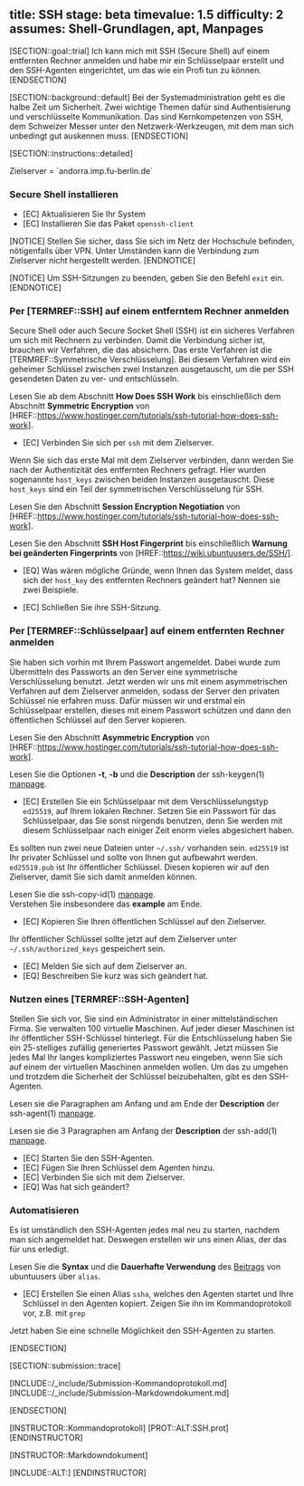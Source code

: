 title: SSH
stage: beta
timevalue: 1.5
difficulty: 2
assumes: Shell-Grundlagen, apt, Manpages
---

[SECTION::goal::trial]
Ich kann mich mit SSH (Secure Shell) auf einem entfernten Rechner anmelden und habe mir
ein Schlüsselpaar erstellt und den SSH-Agenten eingerichtet, um das wie ein Profi tun zu können.
[ENDSECTION]

[SECTION::background::default]
Bei der Systemadministration geht es die halbe Zeit um Sicherheit.
Zwei wichtige Themen dafür sind Authentisierung und verschlüsselte Kommunikation.
Das sind Kernkompetenzen von SSH, dem Schweizer Messer unter den Netzwerk-Werkzeugen,
mit dem man sich unbedingt gut auskennen muss.
[ENDSECTION]

[SECTION::instructions::detailed]

<replacement id='SSH-targetserver'>
Zielserver = `andorra.imp.fu-berlin.de`
</replacement>

### Secure Shell installieren

- [EC] Aktualisieren Sie Ihr System
- [EC] Installieren Sie das Paket `openssh-client`

[NOTICE]
Stellen Sie sicher, dass Sie sich im Netz der Hochschule befinden, nötigenfalls über VPN. 
Unter Umständen kann die Verbindung zum Zielserver nicht hergestellt werden.
[ENDNOTICE]

[NOTICE]
Um SSH-Sitzungen zu beenden, geben Sie den Befehl `exit` ein.
[ENDNOTICE]

### Per [TERMREF::SSH] auf einem entferntem Rechner anmelden

Secure Shell oder auch Secure Socket Shell (SSH) ist ein sicheres Verfahren um sich mit Rechnern 
zu verbinden.
Damit die Verbindung sicher ist, brauchen wir Verfahren, die das absichern.
Das erste Verfahren ist die [TERMREF::Symmetrische Verschlüsselung].
Bei diesem Verfahren wird ein geheimer Schlüssel zwischen zwei Instanzen ausgetauscht, um die per 
SSH gesendeten Daten zu ver- und entschlüsseln.

Lesen Sie ab dem Abschnitt **How Does SSH Work** bis einschließlich dem Abschnitt **Symmetric Encryption** von 
[HREF::https://www.hostinger.com/tutorials/ssh-tutorial-how-does-ssh-work].

- [EC] Verbinden Sie sich per `ssh` mit dem Zielserver.

Wenn Sie sich das erste Mal mit dem Zielserver verbinden, dann werden Sie nach der Authentizität 
des entfernten Rechners gefragt. Hier wurden sogenannte `host_keys` zwischen beiden Instanzen ausgetauscht.
Diese `host_keys` sind ein Teil der symmetrischen Verschlüsselung für SSH.

Lesen Sie den Abschnitt **Session Encryption Negotiation** von 
[HREF::https://www.hostinger.com/tutorials/ssh-tutorial-how-does-ssh-work].

Lesen Sie den Abschnitt **SSH Host Fingerprint** bis einschließlich **Warnung bei geänderten Fingerprints**
von [HREF::https://wiki.ubuntuusers.de/SSH/].

- [EQ] Was wären mögliche Gründe, wenn Ihnen das System meldet, dass sich der `host_key` des 
   entfernten Rechners geändert hat? Nennen sie zwei Beispiele.

- [EC] Schließen Sie ihre SSH-Sitzung.

### Per [TERMREF::Schlüsselpaar] auf einem entfernten Rechner anmelden

Sie haben sich vorhin mit Ihrem Passwort angemeldet. 
Dabei wurde zum Übermitteln des Passworts an den Server eine symmetrische Verschlüsselung benutzt.
Jetzt werden wir uns mit einem asymmetrischen Verfahren auf dem Zielserver anmelden,
sodass der Server den privaten Schlüssel nie erfahren muss.
Dafür müssen wir und erstmal ein Schlüsselpaar erstellen, dieses mit einem Passwort schützen und 
dann den öffentlichen Schlüssel auf den Server kopieren.

Lesen Sie den Abschnitt **Asymmetric Encryption** von 
[HREF::https://www.hostinger.com/tutorials/ssh-tutorial-how-does-ssh-work].

Lesen Sie die Optionen **-t**, **-b** und die **Description** der ssh-keygen(1) 
[manpage](https://man.openbsd.org/ssh-keygen.1).

- [EC] Erstellen Sie ein Schlüsselpaar mit dem Verschlüsselungstyp `ed25519`, auf Ihrem lokalen Rechner. 
  Setzen Sie ein Passwort für das Schlüsselpaar, das Sie sonst nirgends benutzen, denn Sie werden
  mit diesem Schlüsselpaar nach einiger Zeit enorm vieles abgesichert haben.

Es sollten nun zwei neue Dateien unter `~/.ssh/` vorhanden sein. `ed25519` ist Ihr privater Schlüssel 
und sollte von Ihnen gut aufbewahrt werden. `ed25519.pub` ist Ihr öffentlicher Schlüssel. Diesen 
kopieren wir auf den Zielserver, damit Sie sich damit anmelden können.  

Lesen Sie die ssh-copy-id(1) 
[manpage](https://manpages.debian.org/testing/openssh-client/ssh-copy-id.1.en.html).  
Verstehen Sie insbesondere das **example** am Ende. 

- [EC] Kopieren Sie Ihren öffentlichen Schlüssel auf den Zielserver.

Ihr öffentlicher Schlüssel sollte jetzt auf dem Zielserver unter `~/.ssh/authorized_keys` gespeichert sein. 

- [EC] Melden Sie sich auf dem Zielserver an. 
- [EQ] Beschreiben Sie kurz was sich geändert hat.

### Nutzen eines [TERMREF::SSH-Agenten]

Stellen Sie sich vor, Sie sind ein Administrator in einer mittelständischen Firma. Sie 
verwalten 100 virtuelle Maschinen. Auf jeder dieser Maschinen ist ihr öffentlicher SSH-Schlüssel 
hinterlegt. Für die Entschlüsselung haben Sie ein 25-stelliges zufällig generiertes Passwort 
gewählt. Jetzt müssen Sie jedes Mal Ihr langes kompliziertes Passwort neu eingeben, wenn Sie sich 
auf einem der virtuellen Maschinen anmelden wollen. Um das zu umgehen und trotzdem die Sicherheit 
der Schlüssel beizubehalten, gibt es den SSH-Agenten.

Lesen sie die Paragraphen am Anfang und am Ende der **Description** der ssh-agent(1) 
[manpage](https://man.openbsd.org/ssh-agent.1).

Lesen sie die 3 Paragraphen am Anfang der **Description** der ssh-add(1) 
[manpage](https://man.openbsd.org/ssh-add.1).

- [EC] Starten Sie den SSH-Agenten.
- [EC] Fügen Sie Ihren Schlüssel dem Agenten hinzu.  
- [EC] Verbinden Sie sich mit dem Zielserver.
- [EQ] Was hat sich geändert?  

### Automatisieren

Es ist umständlich den SSH-Agenten jedes mal neu zu starten, nachdem man sich angemeldet hat. 
Deswegen erstellen wir uns einen Alias, der das für uns erledigt.

Lesen Sie die **Syntax** und die **Dauerhafte Verwendung** des 
[Beitrags](https://wiki.ubuntuusers.de/alias/) von ubuntuusers über `alias`.

- [EC] Erstellen Sie einen Alias `ssha`, welches den Agenten startet und Ihre Schlüssel in den Agenten 
  kopiert. Zeigen Sie ihn im Kommandoprotokoll vor, z.B. mit `grep`

Jetzt haben Sie eine schnelle Möglichkeit den SSH-Agenten zu starten.  

[ENDSECTION]

[SECTION::submission::trace]

[INCLUDE::/_include/Submission-Kommandoprotokoll.md]
[INCLUDE::/_include/Submission-Markdowndokument.md]

[ENDSECTION]

[INSTRUCTOR::Kommandoprotokoll]
[PROT::ALT:SSH.prot] 
[ENDINSTRUCTOR]

[INSTRUCTOR::Markdowndokument]

[INCLUDE::ALT:]
[ENDINSTRUCTOR]